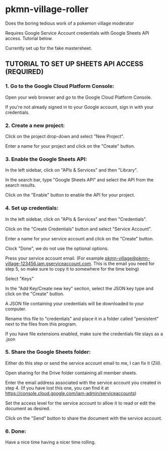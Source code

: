 # pkmn-village-roller
Does the boring tedious work of a pokemon village moderator

Requires Google Service Account credentials with Google Sheets API access. Tutorial below.

Currently set up for the fake mastersheet. 


## TUTORIAL TO SET UP SHEETS API ACCESS (REQUIRED)

### 1. Go to the Google Cloud Platform Console:
Open your web browser and go to the Google Cloud Platform Console.

If you're not already signed in to your Google account, sign in with your credentials.

### 2. Create a new project:
Click on the project drop-down and select "New Project".

Enter a name for your project and click on the "Create" button.

### 3. Enable the Google Sheets API:
In the left sidebar, click on "APIs & Services" and then "Library".

In the search bar, type "Google Sheets API" and select the API from the search results.

Click on the "Enable" button to enable the API for your project.

### 4. Set up credentials:
In the left sidebar, click on "APIs & Services" and then "Credentials".

Click on the "Create Credentials" button and select "Service Account".

Enter a name for your service account and click on the "Create" button.

Clock "Done", we do not use the optional options.

Press your service account email. (For example pkmn-village@pkmn-village-123456.iam.gserviceaccount.com. This is the email you need for step 5, so make sure to copy it to somewhere for the time being)

Select "Keys"

In the "Add Key/Create new key" section, select the JSON key type and click on the "Create" button.

A JSON file containing your credentials will be downloaded to your computer.

Rename this file to "credentials" and place it in a folder called "persistent" next to the files from this program.

If you have file extensions enabled, make sure the credentials file stays as a .json

### 5. Share the Google Sheets folder:
Either do this step or send the service account email to me, I can fix it (Ziil).

Open sharing for the Drive folder containing all member sheets.

Enter the email address associated with the service account you created in step 4. (If you have lost this one, you can find it at https://console.cloud.google.com/iam-admin/serviceaccounts)

Set the access level for the service account to allow it to read or edit the document as desired.

Click on the "Send" button to share the document with the service account.

### 6. Done:
Have a nice time having a nicer time rolling. 
